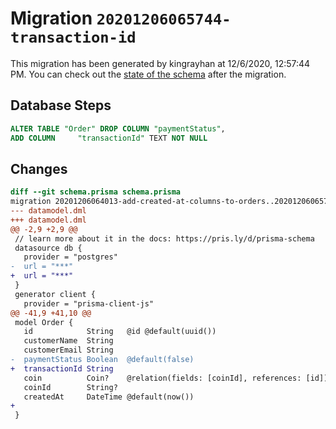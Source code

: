 # Migration `20201206065744-transaction-id`

This migration has been generated by kingrayhan at 12/6/2020, 12:57:44 PM.
You can check out the [state of the schema](./schema.prisma) after the migration.

## Database Steps

```sql
ALTER TABLE "Order" DROP COLUMN "paymentStatus",
ADD COLUMN     "transactionId" TEXT NOT NULL
```

## Changes

```diff
diff --git schema.prisma schema.prisma
migration 20201206064013-add-created-at-columns-to-orders..20201206065744-transaction-id
--- datamodel.dml
+++ datamodel.dml
@@ -2,9 +2,9 @@
 // learn more about it in the docs: https://pris.ly/d/prisma-schema
 datasource db {
   provider = "postgres"
-  url = "***"
+  url = "***"
 }
 generator client {
   provider = "prisma-client-js"
@@ -41,9 +41,10 @@
 model Order {
   id            String   @id @default(uuid())
   customerName  String
   customerEmail String
-  paymentStatus Boolean  @default(false)
+  transactionId String
   coin          Coin?    @relation(fields: [coinId], references: [id])
   coinId        String?
   createdAt     DateTime @default(now())
+
 }
```


